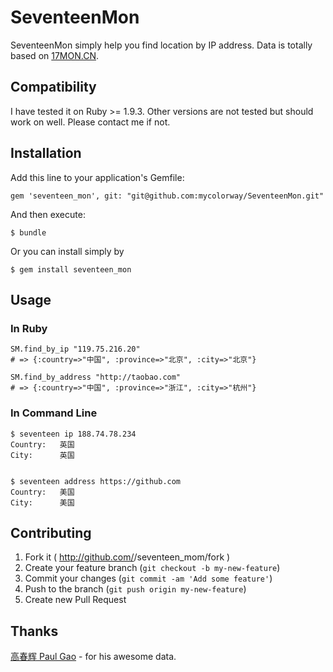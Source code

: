 # SeventeenMon

SeventeenMon simply help you find location by IP address. Data is totally based on [17MON.CN](http://tool.17mon.cn/).


## Compatibility

I have tested it on Ruby >= 1.9.3. Other versions are not tested but should work on well. Please contact me if not.

## Installation

Add this line to your application's Gemfile:

    gem 'seventeen_mon', git: "git@github.com:mycolorway/SeventeenMon.git"

And then execute:

    $ bundle

Or you can install simply by

    $ gem install seventeen_mon

## Usage

### In Ruby
```(ruby)
SM.find_by_ip "119.75.216.20"
# => {:country=>"中国", :province=>"北京", :city=>"北京"}

SM.find_by_address "http://taobao.com"
# => {:country=>"中国", :province=>"浙江", :city=>"杭州"}
```

### In Command Line

```(bash)
$ seventeen ip 188.74.78.234
Country:   英国
City:      英国


$ seventeen address https://github.com
Country:   美国
City:      美国
```

## Contributing

1. Fork it ( http://github.com/<my-github-username>/seventeen_mom/fork )
2. Create your feature branch (`git checkout -b my-new-feature`)
3. Commit your changes (`git commit -am 'Add some feature'`)
4. Push to the branch (`git push origin my-new-feature`)
5. Create new Pull Request

## Thanks

[高春辉 Paul Gao](http://tool.17mon.cn/) - for his awesome data.